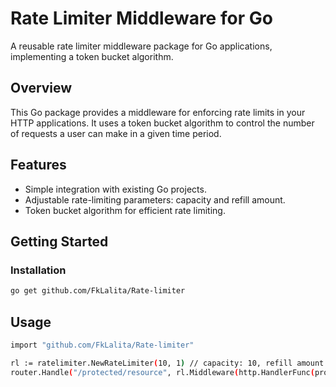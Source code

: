 # Rate Limiter Middleware for Go

A reusable rate limiter middleware package for Go applications, implementing a token bucket algorithm.

## Overview

This Go package provides a middleware for enforcing rate limits in your HTTP applications. It uses a token bucket algorithm to control the number of requests a user can make in a given time period.

## Features

- Simple integration with existing Go projects.
- Adjustable rate-limiting parameters: capacity and refill amount.
- Token bucket algorithm for efficient rate limiting.

## Getting Started

### Installation

```bash
go get github.com/FkLalita/Rate-limiter
```

## Usage

```bash
import "github.com/FkLalita/Rate-limiter"

rl := ratelimiter.NewRateLimiter(10, 1) // capacity: 10, refill amount: 1
router.Handle("/protected/resource", rl.Middleware(http.HandlerFunc(protectedResourceHandler)))






